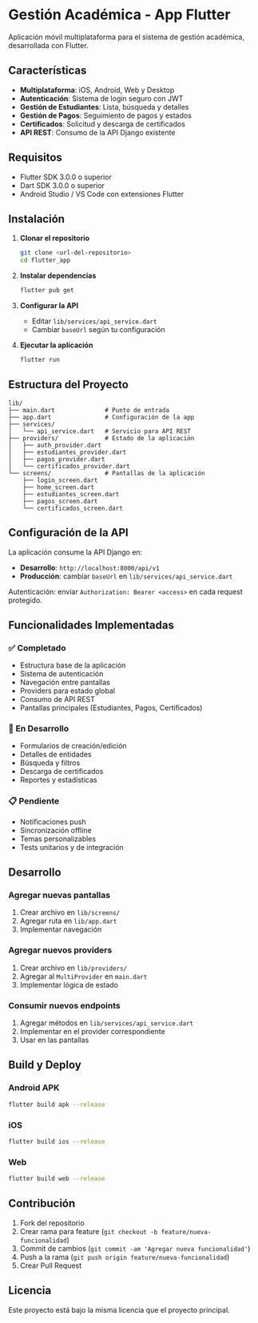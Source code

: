 # Gestión Académica - App Flutter

Aplicación móvil multiplataforma para el sistema de gestión académica, desarrollada con Flutter.

## Características

- **Multiplataforma**: iOS, Android, Web y Desktop
- **Autenticación**: Sistema de login seguro con JWT
- **Gestión de Estudiantes**: Lista, búsqueda y detalles
- **Gestión de Pagos**: Seguimiento de pagos y estados
- **Certificados**: Solicitud y descarga de certificados
- **API REST**: Consumo de la API Django existente

## Requisitos

- Flutter SDK 3.0.0 o superior
- Dart SDK 3.0.0 o superior
- Android Studio / VS Code con extensiones Flutter

## Instalación

1. **Clonar el repositorio**
   ```bash
   git clone <url-del-repositorio>
   cd flutter_app
   ```

2. **Instalar dependencias**
   ```bash
   flutter pub get
   ```

3. **Configurar la API**
   - Editar `lib/services/api_service.dart`
   - Cambiar `baseUrl` según tu configuración

4. **Ejecutar la aplicación**
   ```bash
   flutter run
   ```

## Estructura del Proyecto

```
lib/
├── main.dart              # Punto de entrada
├── app.dart               # Configuración de la app
├── services/
│   └── api_service.dart   # Servicio para API REST
├── providers/             # Estado de la aplicación
│   ├── auth_provider.dart
│   ├── estudiantes_provider.dart
│   ├── pagos_provider.dart
│   └── certificados_provider.dart
└── screens/               # Pantallas de la aplicación
    ├── login_screen.dart
    ├── home_screen.dart
    ├── estudiantes_screen.dart
    ├── pagos_screen.dart
    └── certificados_screen.dart
```

## Configuración de la API

La aplicación consume la API Django en:
- **Desarrollo**: `http://localhost:8000/api/v1`
- **Producción**: cambiar `baseUrl` en `lib/services/api_service.dart`

Autenticación: enviar `Authorization: Bearer <access>` en cada request protegido.

## Funcionalidades Implementadas

### ✅ Completado
- Estructura base de la aplicación
- Sistema de autenticación
- Navegación entre pantallas
- Providers para estado global
- Consumo de API REST
- Pantallas principales (Estudiantes, Pagos, Certificados)

### 🚧 En Desarrollo
- Formularios de creación/edición
- Detalles de entidades
- Búsqueda y filtros
- Descarga de certificados
- Reportes y estadísticas

### 📋 Pendiente
- Notificaciones push
- Sincronización offline
- Temas personalizables
- Tests unitarios y de integración

## Desarrollo

### Agregar nuevas pantallas
1. Crear archivo en `lib/screens/`
2. Agregar ruta en `lib/app.dart`
3. Implementar navegación

### Agregar nuevos providers
1. Crear archivo en `lib/providers/`
2. Agregar al `MultiProvider` en `main.dart`
3. Implementar lógica de estado

### Consumir nuevos endpoints
1. Agregar métodos en `lib/services/api_service.dart`
2. Implementar en el provider correspondiente
3. Usar en las pantallas

## Build y Deploy

### Android APK
```bash
flutter build apk --release
```

### iOS
```bash
flutter build ios --release
```

### Web
```bash
flutter build web --release
```

## Contribución

1. Fork del repositorio
2. Crear rama para feature (`git checkout -b feature/nueva-funcionalidad`)
3. Commit de cambios (`git commit -am 'Agregar nueva funcionalidad'`)
4. Push a la rama (`git push origin feature/nueva-funcionalidad`)
5. Crear Pull Request

## Licencia

Este proyecto está bajo la misma licencia que el proyecto principal.
